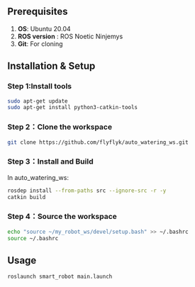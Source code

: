 ## Prerequisites

1. **OS**: Ubuntu 20.04
2. **ROS version** : ROS Noetic Ninjemys
3. **Git**: For cloning

## Installation & Setup

### Step 1:Install tools
```bash
sudo apt-get update
sudo apt-get install python3-catkin-tools
```

### Step 2：Clone the workspace
```bash
git clone https://github.com/flyflyk/auto_watering_ws.git
```
### Step 3：Install and Build

In auto_watering_ws:
```bash
rosdep install --from-paths src --ignore-src -r -y
catkin build
``` 

### Step 4：Source the workspace

```bash
echo "source ~/my_robot_ws/devel/setup.bash" >> ~/.bashrc
source ~/.bashrc
```

## Usage

```bash
roslaunch smart_robot main.launch
